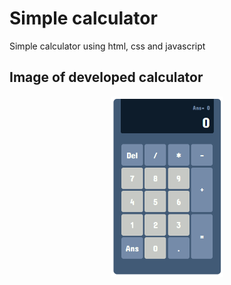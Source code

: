 # Simple calculator

Simple calculator using html, css and javascript

## Image of developed calculator

<p align="center">
  <img src="https://github.com/LuisFelipeL/Simple-Calculator/blob/master/Calculator.PNG" width="180px">
</p>
